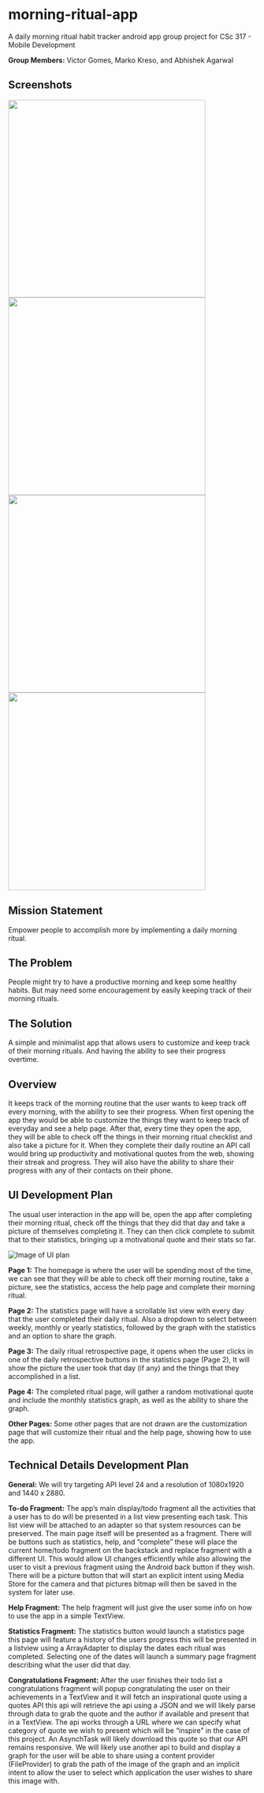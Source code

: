 # morning-ritual-app
A daily morning ritual habit tracker android app group project for CSc 317 - Mobile Development

**Group Members:** Victor Gomes, Marko Kreso, and Abhishek Agarwal

## Screenshots

<img src="https://i.imgur.com/rU8619E.png" height="400"> <img src="https://i.imgur.com/7JCMPXL.png" height="400"> <img src="https://i.imgur.com/j5ojopS.png" height="400"> <img src="https://i.imgur.com/myZeoC1.png" height="400">

## Mission Statement
Empower people to accomplish more by implementing a daily morning ritual.

## The Problem
People might try to have a productive morning and keep some healthy habits. 
But may need some encouragement by easily keeping track of their morning rituals.

## The Solution
A simple and minimalist app that allows users to customize and keep track of their morning rituals. 
And having the ability to see their progress overtime.

## Overview
It keeps track of the morning routine that the user wants to keep track off every morning, with the ability to see their progress. When first opening the app they would be able to customize the things they want to keep track of everyday and see a help page. After that, every time they open the app, they will be able to check off the things in their morning ritual checklist and also take a picture for it. When they complete their daily routine an API call would bring up productivity and motivational quotes from the web, showing their streak and progress. They will also have the ability to share their progress with any of their contacts on their phone.

## UI Development Plan
The usual user interaction in the app will be, open the app after completing their morning ritual, check off the things that they did that day and take a picture of themselves completing it. They can then click complete to submit that to their statistics, bringing up a motivational quote and their stats so far.

![Image of UI plan](https://i.imgur.com/JcukOwD.png)

**Page 1:** The homepage is where the user will be spending most of the time, we can see that they will be able to check off their morning routine, take a picture, see the statistics, access the help page and complete their morning ritual.

**Page 2:** The statistics page will have a scrollable list view with every day that the user completed their daily ritual. Also a dropdown to select between weekly, monthly or yearly statistics, followed by the graph with the statistics and an option to share the graph.

**Page 3:** The daily ritual retrospective page, it opens when the user clicks in one of the daily retrospective buttons in the statistics page (Page 2), It will show the picture the user took that day (if any) and the things that they accomplished in a list.

**Page 4:** The completed ritual page, will gather a random motivational quote and include the monthly statistics graph, as well as the ability to share the graph.

**Other Pages:** Some other pages that are not drawn are the customization page that will customize their ritual and the help page, showing how to use the app.

## Technical Details Development Plan
**General:** We will try targeting API level 24 and a resolution of 1080x1920 and 1440 x 2880.

**To-do Fragment:** The app’s main display/todo fragment all the activities that a user has to do will be presented in a list view presenting each task. This list view will be attached to an adapter so that system resources can be preserved. The main page itself will be presented as a fragment. There will be buttons such as statistics, help, and “complete” these will place the current home/todo fragment on the backstack and replace fragment with a different UI. This would allow UI changes efficiently while also allowing the user to visit a previous fragment using the Android back button if they wish. There will be a picture button that will start an explicit intent using Media Store for the camera and that pictures bitmap will then be saved in the system for later use. 

**Help Fragment:** The help fragment will just give the user some info on how to use the app in a simple TextView. 

**Statistics Fragment:** The statistics button would launch a statistics page this page will feature a history of the users progress this will be presented in a listview using a ArrayAdapter to display the dates each ritual was completed. Selecting one of the dates will launch a summary page fragment describing what the user did that day. 

**Congratulations Fragment:** After the user finishes their todo list a congratulations fragment will popup congratulating the user on their achievements in a TextView and it will fetch an inspirational quote using a quotes API this api will retrieve the api using a JSON and we will likely parse through data to grab the quote and the author if available and present that in a TextView. The api works through a URL where we can specify what category of quote we wish to present which will be “inspire” in the case of this project. An AsynchTask will likely download this quote so that our API remains responsive. We will likely use another api to build and display a graph for the user will be able to share using a content provider (FileProvider) to grab the path of the image of the graph and an implicit intent to allow the user to select which application the user wishes to share this image with. 

